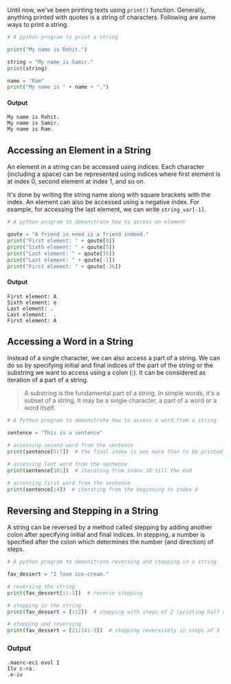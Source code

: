 Until now, we've been printing texts using `print()` function. Generally, anything printed with quotes is a string of characters. Following are some ways to print a string.

```python
# A python program to print a string

print("My name is Rohit.")

string = "My name is Samir."
print(string)

name = "Ram"
print("My name is " + name + ".")
```

#### Output

```
My name is Rohit.
My name is Samir.
My name is Ram.
```

## Accessing an Element in a String

An element in a string can be accessed using indices. Each character (including a space) can be represented using indices where first element is at index 0, second element at index 1, and so on.


It's done by writing the string name along with square brackets with the index. An element can also be accessed using a negative index. For example, for accessing the last element, we can write `string_var[-1]`.

```python
# A python program to demonstrate how to access an element

qoute = "A friend in need is a friend indeed."
print("First element: " + qoute[0])
print("Sixth element: " + qoute[5])
print("Last element: " + qoute[35])
print("Last element: " + qoute[-1])
print("First element: " + qoute[-36])
```

#### Output

```
First element: A
Sixth element: e
Last element: .
Last element:  .
First element: A
```

## Accessing a Word in a String

Instead of a single character, we can also access a part of a string. We can do so by specifying initial and final indices of the part of the string or the substring we want to access using a colon (:). It can be considered as iteration of a part of a string.

> A substring is the fundamental part of a string. In simple words, it's a subset of a string. It may be a single character, a part of a word or a word itself.

```python
# A Python program to demonstrate how to access a word from a string

sentence = "This is a sentence"

# accessing second word from the sentence
print(sentence[5:7])  # the final index is one more than to be printed

# accessing last word from the sentence
print(sentence[10:])  # iterating from index 10 till the end

# accessing first word from the sentence
print(sentence[:4])  # iterating from the beginning to index 4
```

## Reversing and Stepping in a String
A string can be reversed by a method called stepping by adding another colon after specifying initial and final indices. In stepping, a number is specified after the colon which determines the number (and direction) of steps.

```python
# A python program to demonstrate reversing and stepping in a string

fav_dessert = "I love ice-cream."

# reversing the string
print(fav_dessert[::-1])  # reverse stepping

# stepping in the string
print(fav_dessert = [::2])  # stepping with steps of 2 (printing half of the letters)

# stepping and reversing
print(fav_dessert = [21:14:-3])  # stepping reversively in steps of 3
```

### Output

```
.maerc-eci evol I
Ilv c-ra.
.e-iv 
```

